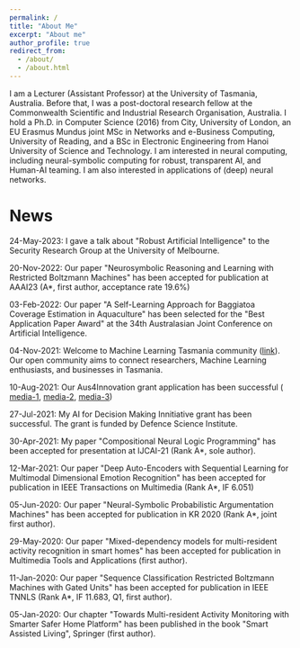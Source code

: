 ```yaml
---
permalink: /
title: "About Me"
excerpt: "About me"
author_profile: true
redirect_from: 
  - /about/
  - /about.html
---
```


I am a Lecturer (Assistant Professor) at the University of Tasmania, Australia. Before that, I was a post-doctoral research fellow at the Commonwealth Scientific and Industrial Research Organisation, Australia. I hold a Ph.D. in Computer Science (2016) from City, University of London, an EU Erasmus Mundus joint MSc in Networks and e-Business Computing, University of Reading, and a BSc in Electronic Engineering from Hanoi University of Science and Technology. I am interested in neural computing, including neural-symbolic computing for robust, transparent AI, and Human-AI teaming. I am also interested in applications of (deep) neural networks. 

News
======
24-May-2023: I gave a talk about "Robust Artificial Intelligence" to the Security Research Group at the University of Melbourne.

20-Nov-2022: Our paper "Neurosymbolic Reasoning and Learning with Restricted Boltzmann Machines" has been accepted for publication at AAAI23 (A*, first author, acceptance rate 19.6%)

03-Feb-2022: Our paper "A Self-Learning Approach for Baggiatoa Coverage Estimation in Aquaculture" has been selected for the "Best Application Paper Award" at the 34th Australasian Joint Conference on Artificial Intelligence.

04-Nov-2021: Welcome to Machine Learning Tasmania community ([link](http://tasml.com)). Our open community aims to connect researchers, Machine Learning enthusiasts, and businesses in Tasmania.

10-Aug-2021: Our Aus4Innovation grant application has been successful (	[media-1](https://vod-progressive.akamaized.net/exp=1646225246~acl=%2Fvimeo-prod-skyfire-std-us%2F01%2F159%2F24%2F600797828%2F2820705849.mp4~hmac=58d4ef1696043be67cfb668e44d77fe8f8a40f9169869e74bff169658223b00b/vimeo-prod-skyfire-std-us/01/159/24/600797828/2820705849.mp4), [media-2](https://www.utas.edu.au/communications/general-news/all-news/tasmanian-researchers-expertise-help-assist-remote-communities-in-vietnam), [media-3](https://blog.csiro.au/aus4innovation-2021/))

27-Jul-2021: My AI for Decision Making Innitiative grant has been successful. The grant is funded by Defence Science Institute.

30-Apr-2021: My paper "Compositional Neural Logic Programming" has been accepted for presentation at IJCAI-21 (Rank A*, sole author).

12-Mar-2021: Our paper "Deep Auto-Encoders with Sequential Learning for Multimodal Dimensional Emotion Recognition" has been accepted for publication in  IEEE Transactions on Multimedia (Rank A*, IF 6.051)

05-Jun-2020: Our paper "Neural-Symbolic Probabilistic Argumentation Machines" has been accepted for publication in KR 2020 (Rank A*, joint first author).

29-May-2020: Our paper "Mixed-dependency models for multi-resident activity recognition in smart homes" has been accepted for publication in Multimedia Tools and Applications (first author).

11-Jan-2020: Our paper "Sequence Classification Restricted Boltzmann Machines with Gated Units" has been accepted for publication in IEEE TNNLS (Rank A*, IF 11.683, Q1, first author).

05-Jan-2020: Our chapter "Towards Multi-resident Activity Monitoring with Smarter Safer Home Platform" has been published in the book "Smart Assisted Living", Springer (first author).


